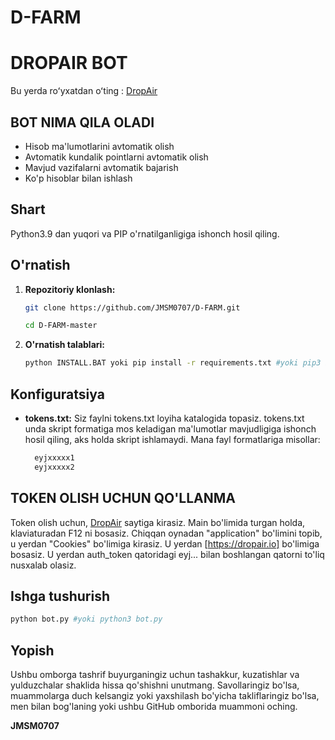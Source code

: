 # D-FARM
# DROPAIR BOT

Bu yerda roʻyxatdan oʻting : [DropAir](https://dropair.io?ref=N5X824)

## BOT NIMA QILA OLADI

  - Hisob ma'lumotlarini avtomatik olish
  - Avtomatik kundalik pointlarni avtomatik olish
  - Mavjud vazifalarni avtomatik bajarish
  - Ko'p hisoblar bilan ishlash
    
## Shart

Python3.9 dan yuqori va PIP o'rnatilganligiga ishonch hosil qiling.

## O'rnatish

1. **Repozitoriy klonlash:**
   ```bash
   git clone https://github.com/JMSM0707/D-FARM.git
   ```
   ```bash
   cd D-FARM-master
   ```

2. **O'rnatish talablari:**
   ```bash
   python INSTALL.BAT yoki pip install -r requirements.txt #yoki pip3 install -r requirements.txt
   ```

## Konfiguratsiya

- **tokens.txt:** Siz faylni tokens.txt loyiha katalogida topasiz. tokens.txt unda skript formatiga mos keladigan ma'lumotlar mavjudligiga ishonch hosil qiling, aks holda skript ishlamaydi. Mana fayl formatlariga misollar:

  ```bash
    eyjxxxxx1
    eyjxxxxx2
  ```
## TOKEN OLISH UCHUN QO'LLANMA

Token olish uchun, [DropAir](https://dropair.io) saytiga kirasiz. Main bo'limida turgan holda, klaviaturadan F12 ni bosasiz. 
Chiqqan oynadan "application" bo'limini topib, u yerdan "Cookies" bo'limiga kirasiz. U yerdan [https://dropair.io] bo'limiga bosasiz. U yerdan auth_token qatoridagi eyj... bilan boshlangan qatorni to'liq nusxalab olasiz.

## Ishga tushurish

```bash
python bot.py #yoki python3 bot.py
```

## Yopish

Ushbu omborga tashrif buyurganingiz uchun tashakkur, kuzatishlar va yulduzchalar shaklida hissa qo'shishni unutmang. Savollaringiz bo'lsa, muammolarga duch kelsangiz yoki yaxshilash bo'yicha takliflaringiz bo'lsa, men bilan bog'laning yoki ushbu GitHub omborida muammoni oching.

**JMSM0707**
